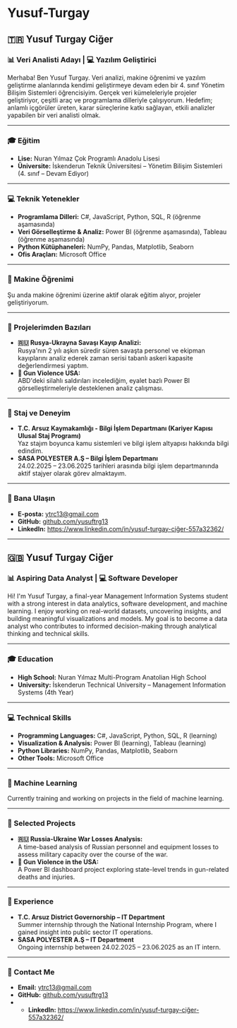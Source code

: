 # Yusuf-Turgay
## 🇹🇷 Yusuf Turgay Ciğer  
### 📊 Veri Analisti Adayı | 💻 Yazılım Geliştirici  
Merhaba! Ben Yusuf Turgay. Veri analizi, makine öğrenimi ve yazılım geliştirme alanlarında kendimi geliştirmeye devam eden bir 4. sınıf Yönetim Bilişim Sistemleri öğrencisiyim. Gerçek veri kümeleleriyle projeler geliştiriyor, çeşitli araç ve programlama dilleriyle çalışıyorum. Hedefim; anlamlı içgörüler üreten, karar süreçlerine katkı sağlayan, etkili analizler yapabilen bir veri analisti olmak.

---

### 🎓 Eğitim  
- **Lise:** Nuran Yılmaz Çok Programlı Anadolu Lisesi  
- **Üniversite:** İskenderun Teknik Üniversitesi – Yönetim Bilişim Sistemleri (4. sınıf – Devam Ediyor)

---

### 💻 Teknik Yetenekler  
- **Programlama Dilleri:** C#, JavaScript, Python, SQL, R (öğrenme aşamasında)  
- **Veri Görselleştirme & Analiz:** Power BI (öğrenme aşamasında), Tableau (öğrenme aşamasında)  
- **Python Kütüphaneleri:** NumPy, Pandas, Matplotlib, Seaborn  
- **Ofis Araçları:** Microsoft Office

---

### 🤖 Makine Öğrenimi  
Şu anda makine öğrenimi üzerine aktif olarak eğitim alıyor, projeler geliştiriyorum.

---

### 📁 Projelerimden Bazıları  
- **🇷🇺 Rusya-Ukrayna Savaşı Kayıp Analizi:**  
  Rusya'nın 2 yılı aşkın süredir süren savaşta personel ve ekipman kayıplarını analiz ederek zaman serisi tabanlı askeri kapasite değerlendirmesi yaptım.  
- **🔫 Gun Violence USA:**  
  ABD'deki silahlı saldırıları incelediğim, eyalet bazlı Power BI görselleştirmeleriyle desteklenen analiz çalışması.

---

### 💼 Staj ve Deneyim  
- **T.C. Arsuz Kaymakamlığı - Bilgi İşlem Departmanı (Kariyer Kapısı Ulusal Staj Programı)**  
  Yaz stajım boyunca kamu sistemleri ve bilgi işlem altyapısı hakkında bilgi edindim.  
- **SASA POLYESTER A.Ş – Bilgi İşlem Departmanı**  
  24.02.2025 – 23.06.2025 tarihleri arasında bilgi işlem departmanında aktif stajyer olarak görev almaktayım.

---

### 📢 Bana Ulaşın  
- **E-posta:** ytrc13@gmail.com  
- **GitHub:** [github.com/yusuftrg13](https://github.com/yusuftrg13)
- **LinkedIn:** https://www.linkedin.com/in/yusuf-turgay-ciğer-557a32362/

---

## 🇬🇧 Yusuf Turgay Ciğer  
### 📊 Aspiring Data Analyst | 💻 Software Developer  
Hi! I'm Yusuf Turgay, a final-year Management Information Systems student with a strong interest in data analytics, software development, and machine learning. I enjoy working on real-world datasets, uncovering insights, and building meaningful visualizations and models. My goal is to become a data analyst who contributes to informed decision-making through analytical thinking and technical skills.

---

### 🎓 Education  
- **High School:** Nuran Yılmaz Multi-Program Anatolian High School  
- **University:** İskenderun Technical University – Management Information Systems (4th Year)

---

### 💻 Technical Skills  
- **Programming Languages:** C#, JavaScript, Python, SQL, R (learning)  
- **Visualization & Analysis:** Power BI (learning), Tableau (learning)  
- **Python Libraries:** NumPy, Pandas, Matplotlib, Seaborn  
- **Other Tools:** Microsoft Office

---

### 🤖 Machine Learning  
Currently training and working on projects in the field of machine learning.

---

### 📁 Selected Projects  
- **🇷🇺 Russia-Ukraine War Losses Analysis:**  
  A time-based analysis of Russian personnel and equipment losses to assess military capacity over the course of the war.  
- **🔫 Gun Violence in the USA:**  
  A Power BI dashboard project exploring state-level trends in gun-related deaths and injuries.

---

### 💼 Experience  
- **T.C. Arsuz District Governorship – IT Department**  
  Summer internship through the National Internship Program, where I gained insight into public sector IT operations.  
- **SASA POLYESTER A.Ş – IT Department**  
  Ongoing internship between 24.02.2025 – 23.06.2025 as an IT intern.

---

### 📢 Contact Me  
- **Email:** ytrc13@gmail.com  
- **GitHub:** [github.com/yusuftrg13](https://github.com/yusuftrg13)
- - **LinkedIn:** https://www.linkedin.com/in/yusuf-turgay-ciğer-557a32362/

